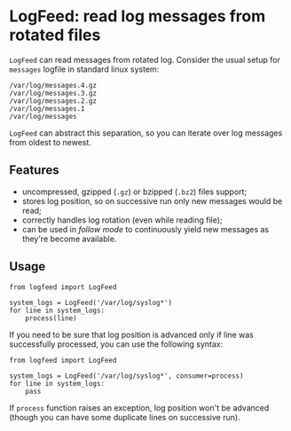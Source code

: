 # LogFeed: read log messages from rotated files

`LogFeed` can read messages from rotated log. Consider the usual setup for
`messages` logfile in standard linux system:

	/var/log/messages.4.gz
	/var/log/messages.3.gz
	/var/log/messages.2.gz
	/var/log/messages.1
	/var/log/messages

`LogFeed` can abstract this separation, so you can iterate over log messages
from oldest to newest.

## Features

* uncompressed, gzipped (`.gz`) or bzipped (`.bz2`) files support;
* stores log position, so on successive run only new messages would be read;
* correctly handles log rotation (even while reading file);
* can be used in *follow mode* to continuously yield new messages as they're
  become available.

## Usage

	from logfeed import LogFeed

	system_logs = LogFeed('/var/log/syslog*')
	for line in system_logs:
	    process(line)

If you need to be sure that log position is advanced only if line was
successfully processed, you can use the following syntax:

	from logfeed import LogFeed

	system_logs = LogFeed('/var/log/syslog*', consumer=process)
	for line in system_logs:
	    pass

If `process` function raises an exception, log position won't be advanced
(though you can have some duplicate lines on successive run).
